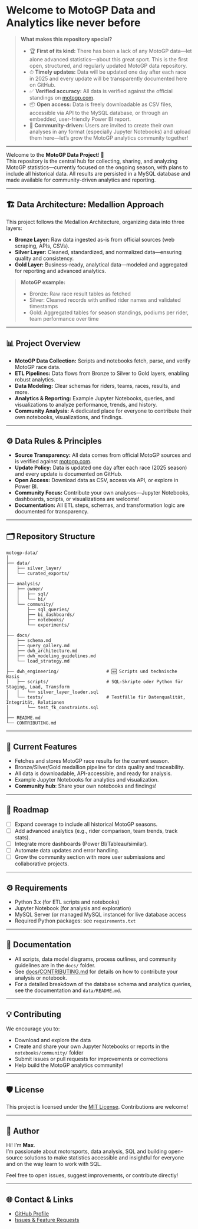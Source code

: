 # Welcome to MotoGP Data and Analytics like never before

> **What makes this repository special?**
>
> - 🏆 **First of its kind:** There has been a lack of any MotoGP data—let alone advanced statistics—about this great sport. This is the first open, structured, and regularly updated MotoGP data repository.
> - ⏱ **Timely updates:** Data will be updated one day after each race in 2025 and every update will be transparently documented here on GitHub.
> - ✅ **Verified accuracy:** All data is verified against the official standings on [motogp.com](https://motogp.com).
> - 📦 **Open access:** Data is freely downloadable as CSV files, accessible via API to the MySQL database, or through an embedded, user-friendly Power BI report.
> - 🤝 **Community-driven:** Users are invited to create their own analyses in any format (especially Jupyter Notebooks) and upload them here—let’s grow the MotoGP analytics community together!

---

Welcome to the **MotoGP Data Project**! 🏁  
This repository is the central hub for collecting, sharing, and analyzing MotoGP statistics—currently focused on the ongoing season, with plans to include all historical data. All results are persisted in a MySQL database and made available for community-driven analytics and reporting.

---

## 🏗️ Data Architecture: Medallion Approach

This project follows the Medallion Architecture, organizing data into three layers:

- **Bronze Layer:** Raw data ingested as-is from official sources (web scraping, APIs, CSVs).
- **Silver Layer:** Cleaned, standardized, and normalized data—ensuring quality and consistency.
- **Gold Layer:** Business-ready, analytical data—modeled and aggregated for reporting and advanced analytics.

> **MotoGP example:**  
> - Bronze: Raw race result tables as fetched  
> - Silver: Cleaned records with unified rider names and validated timestamps  
> - Gold: Aggregated tables for season standings, podiums per rider, team performance over time

---

## 📊 Project Overview

- **MotoGP Data Collection:** Scripts and notebooks fetch, parse, and verify MotoGP race data.
- **ETL Pipelines:** Data flows from Bronze to Silver to Gold layers, enabling robust analytics.
- **Data Modeling:** Clear schemas for riders, teams, races, results, and more.
- **Analytics & Reporting:** Example Jupyter Notebooks, queries, and visualizations to analyze performance, trends, and history.
- **Community Analysis:** A dedicated place for everyone to contribute their own notebooks, visualizations, and findings.

---

## ⚙️ Data Rules & Principles

- **Source Transparency:** All data comes from official MotoGP sources and is verified against [motogp.com](https://motogp.com).
- **Update Policy:** Data is updated one day after each race (2025 season) and every update is documented on GitHub.
- **Open Access:** Download data as CSV, access via API, or explore in Power BI.
- **Community Focus:** Contribute your own analyses—Jupyter Notebooks, dashboards, scripts, or visualizations are welcome!
- **Documentation:** All ETL steps, schemas, and transformation logic are documented for transparency.

---

## 🗂️ Repository Structure

```
motogp-data/
│
├── data/
│   ├── silver_layer/
│   └── curated_exports/
│
├── analysis/
│   ├── owner/
│   │   ├── sql/
│   │   └── bi/
│   └── community/
│       ├── sql_queries/
│       ├── bi_dashboards/
│       ├── notebooks/
│       └── experiments/
│
├── docs/
│   ├── schema.md
│   ├── query_gallery.md
│   ├── dwh_architecture.md
│   ├── dwh_modeling_guidelines.md
│   └── load_strategy.md
│
├── dwh_engineering/                  # 🆕 Scripts und technische Basis
│   ├── scripts/                      # SQL-Skripte oder Python für Staging, Load, Transform
│   │   └── silver_layer_loader.sql
│   └── tests/                        # Testfälle für Datenqualität, Integrität, Relationen
│       └── test_fk_constraints.sql
│
├── README.md
└── CONTRIBUTING.md

```

---

## 🚦 Current Features

- Fetches and stores MotoGP race results for the current season.
- Bronze/Silver/Gold medallion pipeline for data quality and traceability.
- All data is downloadable, API-accessible, and ready for analysis.
- Example Jupyter Notebooks for analytics and visualization.
- **Community hub**: Share your own notebooks and findings!

---

## 🚧 Roadmap

- [ ] Expand coverage to include all historical MotoGP seasons.
- [ ] Add advanced analytics (e.g., rider comparison, team trends, track stats).
- [ ] Integrate more dashboards (Power BI/Tableau/similar).
- [ ] Automate data updates and error handling.
- [ ] Grow the community section with more user submissions and collaborative projects.

---

## ⚙️ Requirements

- Python 3.x (for ETL scripts and notebooks)
- Jupyter Notebook (for analysis and exploration)
- MySQL Server (or managed MySQL instance) for live database access
- Required Python packages: see `requirements.txt`

---

## 📖 Documentation

- All scripts, data model diagrams, process outlines, and community guidelines are in the `docs/` folder.
- See [docs/CONTRIBUTING.md](docs/CONTRIBUTING.md) for details on how to contribute your analysis or notebook.
- For a detailed breakdown of the database schema and analytics queries, see the documentation and `data/README.md`.

---

## 💡 Contributing

We encourage you to:

- Download and explore the data
- Create and share your own Jupyter Notebooks or reports in the `notebooks/community/` folder
- Submit issues or pull requests for improvements or corrections
- Help build the MotoGP analytics community!

---

## 🛡️ License

This project is licensed under the [MIT License](LICENSE). Contributions are welcome!

---

## 👤 Author

Hi! I’m **Max**.  
I’m passionate about motorsports, data analysis, SQL and building open-source solutions to make statistics accessible and insightful for everyone and on the way learn to work with SQL.

Feel free to open issues, suggest improvements, or contribute directly!

---

## 🌐 Contact & Links

- [GitHub Profile](https://github.com/MojoRisin46)
- [Issues & Feature Requests](https://github.com/MojoRisin46/motogp-data/issues)
